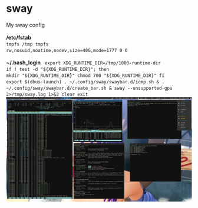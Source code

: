 # sway
My sway config
<br><br>
<b>/etc/fstab</b>
<br>
<code>tmpfs                   /tmp            tmpfs           rw,nosuid,noatime,nodev,size=40G,mode=1777 0 0</code>
<br>
<br>
<b>~/.bash_login</b>
<code>
export XDG_RUNTIME_DIR=/tmp/1000-runtime-dir
if ! test -d "${XDG_RUNTIME_DIR}"; then
mkdir "${XDG_RUNTIME_DIR}"
chmod 700 "${XDG_RUNTIME_DIR}"
fi
export $(dbus-launch)
. ~/.config/sway/swaybar.d/icmp.sh &
. ~/.config/sway/swaybar.d/create_bar.sh &
sway --unsupported-gpu 2>/tmp/sway.log 1>&2
clear
exit
</code>
![Custom Swaybar](https://github.com/alexvruden/sway/blob/main/image1.png?raw=true)
